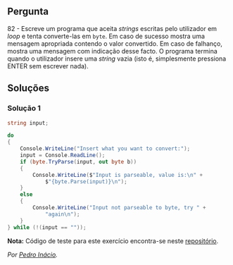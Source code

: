 ## Pergunta

82 - Escreve um programa que aceita _strings_ escritas pelo utilizador em
_loop_ e tenta converte-las em `byte`. Em caso de sucesso mostra uma mensagem
apropriada contendo o valor convertido. Em caso de falhanço, mostra uma
mensagem com indicação desse facto. O programa termina quando o utilizador
insere uma _string_ vazia (isto é, simplesmente pressiona ENTER sem escrever
nada).

## Soluções

### Solução 1

```cs
string input;

do
{
    Console.WriteLine("Insert what you want to convert:");
    input = Console.ReadLine();
    if (byte.TryParse(input, out byte b))
    {
        Console.WriteLine($"Input is parseable, value is:\n" +
            $"{byte.Parse(input)}\n");
    }
    else
    {
        Console.WriteLine("Input not parseable to byte, try " +
            "again\n");
    }
} while (!(input == ""));
```

**Nota:** Código de teste para este exercício encontra-se neste
[repositório](https://github.com/PmaiWoW/GitHub-Exercises).

*Por [Pedro Inácio](https://github.com/PmaiWoW).*
